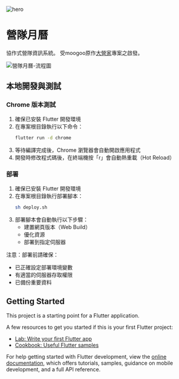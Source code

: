 ![hero](https://github.com/user-attachments/assets/21a1dd01-3ad6-4f8d-b83b-6deaf136e432)

# 營隊月曆
協作式營隊資訊系統。
受moogoo原作[大營家](https://github.com/moogoo78/summer-cal)專案之啟發。

![營隊月曆-流程圖](https://github.com/user-attachments/assets/30f4bdf1-67c0-430a-b6f9-256646d3a08a)

## 本地開發與測試

### Chrome 版本測試
1. 確保已安裝 Flutter 開發環境
2. 在專案根目錄執行以下命令：
   ```bash
   flutter run -d chrome
   ```
3. 等待編譯完成後，Chrome 瀏覽器會自動開啟應用程式
4. 開發時修改程式碼後，在終端機按「r」會自動熱重載（Hot Reload）

### 部署
1. 確保已安裝 Flutter 開發環境
2. 在專案根目錄執行部署腳本：
   ```bash
   sh deploy.sh
   ```
3. 部署腳本會自動執行以下步驟：
   - 建置網頁版本（Web Build）
   - 優化資源
   - 部署到指定伺服器

注意：部署前請確保：
- 已正確設定部署環境變數
- 有適當的伺服器存取權限
- 已備份重要資料


## Getting Started

This project is a starting point for a Flutter application.

A few resources to get you started if this is your first Flutter project:

- [Lab: Write your first Flutter app](https://docs.flutter.dev/get-started/codelab)
- [Cookbook: Useful Flutter samples](https://docs.flutter.dev/cookbook)

For help getting started with Flutter development, view the
[online documentation](https://docs.flutter.dev/), which offers tutorials,
samples, guidance on mobile development, and a full API reference.

